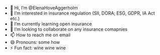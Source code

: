 - 👋 Hi, I’m @ElenaHoveAggerholm
- 👀 I’m interested in insurance regulation (SII, DORA; ESG, GDPR, IA Act etc.)
- 🌱 I’m currently learning open insurance
- 💞️ I’m looking to collaborate on any insurance comapnies
- 📫 How to reach me on email
- 😄 Pronouns: some how
- ⚡ Fun fact: wine wine wine

<!---
ElenaHoveAggerholm/ElenaHoveAggerholm is a ✨ special ✨ repository because its `README.md` (this file) appears on your GitHub profile.
You can click the Preview link to take a look at your changes.
--->
